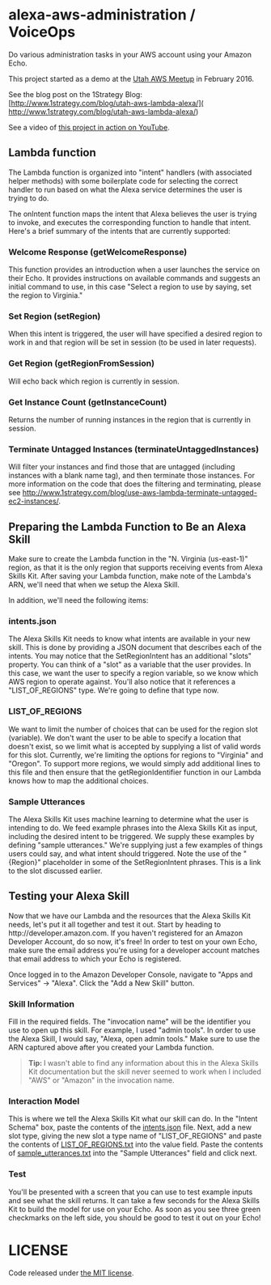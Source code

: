 # alexa-aws-administration / VoiceOps
Do various administration tasks in your AWS account using your Amazon Echo.

This project started as a demo at the [Utah AWS Meetup](http://www.meetup.com/utah-aws/) in February 2016.

See the blog post on the 1Strategy Blog: [http://www.1strategy.com/blog/utah-aws-lambda-alexa/]( http://www.1strategy.com/blog/utah-aws-lambda-alexa/)

See a video of [this project in action on YouTube](https://www.youtube.com/watch?v=YH1P8ckFoLU).

## Lambda function
The Lambda function is organized into "intent" handlers (with associated helper methods) with some boilerplate code for selecting the correct handler to run based on what the Alexa service determines the user is trying to do.

The onIntent function maps the intent that Alexa believes the user is trying to invoke, and executes the corresponding function to handle that intent. Here's a brief summary of the intents that are currently supported:
<h3>Welcome Response (getWelcomeResponse)</h3>
This function provides an introduction when a user launches the service on their Echo. It provides instructions on available commands and suggests an initial command to use, in this case "Select a region to use by saying, set the region to Virginia."
<h3>Set Region (setRegion)</h3>
When this intent is triggered, the user will have specified a desired region to work in and that region will be set in session (to be used in later requests).
<h3>Get Region (getRegionFromSession)</h3>
Will echo back which region is currently in session.
<h3>Get Instance Count (getInstanceCount)</h3>
Returns the number of running instances in the region that is currently in session.
<h3>Terminate Untagged Instances (terminateUntaggedInstances)</h3>
Will filter your instances and find those that are untagged (including instances with a blank name tag), and then terminate those instances. For more information on the code that does the filtering and terminating, please see <a href="http://www.1strategy.com/blog/use-aws-lambda-terminate-untagged-ec2-instances/" target="_blank">http://www.1strategy.com/blog/use-aws-lambda-terminate-untagged-ec2-instances/</a>.
<h2>Preparing the Lambda Function to Be an Alexa Skill</h2>
Make sure to create the Lambda function in the "N. Virginia (us-east-1)" region, as that it is the only region that supports receiving events from Alexa Skills Kit. After saving your Lambda function, make note of the Lambda's ARN, we'll need that when we setup the Alexa Skill.

In addition, we'll need the following items:
<h3>intents.json</h3>
The Alexa Skills Kit needs to know what intents are available in your new skill. This is done by providing a JSON document that describes each of the intents. You may notice that the SetRegionIntent has an additional "slots" property. You can think of a "slot" as a variable that the user provides. In this case, we want the user to specify a region variable, so we know which AWS region to operate against. You'll also notice that it references a "LIST_OF_REGIONS" type. We're going to define that type now.
<h3>LIST_OF_REGIONS</h3>
We want to limit the number of choices that can be used for the region slot (variable). We don't want the user to be able to specify a location that doesn't exist, so we limit what is accepted by supplying a list of valid words for this slot. Currently, we're limiting the options for regions to "Virginia" and "Oregon". To support more regions, we would simply add additional lines to this file and then ensure that the getRegionIdentifier function in our Lambda knows how to map the additional choices.
<h3>Sample Utterances</h3>
The Alexa Skills Kit uses machine learning to determine what the user is intending to do. We feed example phrases into the Alexa Skills Kit as input, including the desired intent to be triggered. We supply these examples by defining "sample utterances." We're supplying just a few examples of things users could say, and what intent should triggered. Note the use of the "{Region}" placeholder in some of the SetRegionIntent phrases. This is a link to the slot discussed earlier.
<h2>Testing your Alexa Skill</h2>
Now that we have our Lambda and the resources that the Alexa Skills Kit needs, let's put it all together and test it out. Start by heading to http://developer.amazon.com. If you haven't registered for an Amazon Developer Account, do so now, it's free! In order to test on your own Echo, make sure the email address you're using for a developer account matches that email address to which your Echo is registered.

Once logged in to the Amazon Developer Console, navigate to "Apps and Services" -&gt; "Alexa". Click the "Add a New Skill" button.
<h3>Skill Information</h3>
Fill in the required fields. The "invocation name" will be the identifier you use to open up this skill. For example, I used "admin tools". In order to use the Alexa Skill, I would say, "Alexa, open admin tools." Make sure to use the ARN captured above after you created your Lambda function.
<blockquote><strong>Tip: </strong>I wasn't able to find any information about this in the Alexa Skills Kit documentation but the skill never seemed to work when I included "AWS" or "Amazon" in the invocation name.</blockquote>
<h3>Interaction Model</h3>
This is where we tell the Alexa Skills Kit what our skill can do. In the "Intent Schema" box, paste the contents of the <a href="https://github.com/1Strategy/alexa-aws-administration/blob/master/intents.json">intents.json</a> file. Next, add a new slot type, giving the new slot a type name of "LIST_OF_REGIONS" and paste the contents of <a href="https://github.com/1Strategy/alexa-aws-administration/blob/master/intents.json">LIST_OF_REGIONS.txt</a> into the value field. Paste the contents of <a href="https://github.com/1Strategy/alexa-aws-administration/blob/master/sample_utterances.txt">sample_utterances.txt</a> into the "Sample Utterances" field and click next.
<h3>Test</h3>
You'll be presented with a screen that you can use to test example inputs and see what the skill returns. It can take a few seconds for the Alexa Skills Kit to build the model for use on your Echo. As soon as you see three green checkmarks on the left side, you should be good to test it out on your Echo!

# LICENSE

Code released under [the MIT license](https://github.com/1Strategy/alexa-aws-administration/blob/master/LICENSE).
